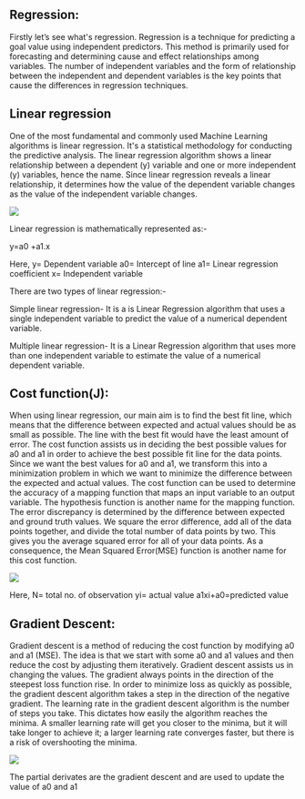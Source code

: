  ## Regression:

Firstly let’s see what's regression.  Regression is a technique for predicting a goal value using independent predictors. This method is primarily used for forecasting and determining cause and effect relationships among variables. The number of independent variables and the form of relationship between the independent and dependent variables is the key points that cause the differences in regression techniques.

## Linear regression

One of the most fundamental and commonly used Machine Learning algorithms is linear regression. It's a statistical methodology for conducting the predictive analysis. The linear regression algorithm shows a linear relationship between a dependent (y) variable and one or more independent (y) variables, hence the name. Since linear regression reveals a linear relationship, it determines how the value of the dependent variable changes as the value of the independent variable changes.

![](https://static.javatpoint.com/tutorial/machine-learning/images/linear-regression-in-machine-learning.png)

Linear regression is mathematically represented as:-

y=a0 +a1.x

Here,
y= Dependent variable
a0= Intercept of line
a1= Linear regression coefficient
x= Independent variable

There are two types of linear regression:-

Simple linear regression- It is a is Linear Regression algorithm that uses a single independent variable to predict the value of a numerical dependent variable.

Multiple linear regression- It is a  Linear Regression algorithm that uses more than one independent variable to estimate the value of a numerical dependent variable.

## Cost function(J):

When using linear regression, our main aim is to find the best fit line, which means that the difference between expected and actual values should be as small as possible. The line with the best fit would have the least amount of error. The cost function assists us in deciding the best possible values for a0 and a1 in order to achieve the best possible fit line for the data points. Since we want the best values for a0 and a1, we transform this into a minimization problem in which we want to minimize the difference between the expected and actual values.
The cost function can be used to determine the accuracy of a mapping function that maps an input variable to an output variable. The hypothesis function is another name for the mapping function. The error discrepancy is determined by the difference between expected and ground truth values. We square the error difference, add all of the data points together, and divide the total number of data points by two. This gives you the average squared error for all of your data points. As a consequence, the Mean Squared Error(MSE) function is another name for this cost function.

![](https://static.javatpoint.com/tutorial/machine-learning/images/linear-regression-in-machine-learning4.png)


Here, 
N= total no. of observation
yi= actual value 
a1xi+a0=predicted value

## Gradient Descent:

Gradient descent is a method of reducing the cost function by modifying a0 and a1 (MSE). The idea is that we start with some a0 and a1 values and then reduce the cost by adjusting them iteratively. Gradient descent assists us in changing the values. The gradient always points in the direction of the steepest loss function rise. In order to minimize loss as quickly as possible, the gradient descent algorithm takes a step in the direction of the negative gradient. The learning rate in the gradient descent algorithm is the number of steps you take. This dictates how easily the algorithm reaches the minima.
A smaller learning rate will get you closer to the minima, but it will take longer to achieve it; a larger learning rate converges faster, but there is a risk of overshooting the minima.

![](https://miro.medium.com/max/470/1*D4Q7zeRBmZ3z1CbD37CIhg.png)

The partial derivates are the gradient descent and are used to update the value of a0 and a1
